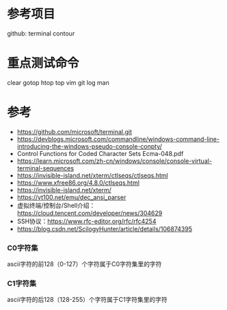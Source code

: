 # 参考项目
github:
terminal
contour

# 重点测试命令
clear
gotop
htop
top
vim
git log
man


# 参考
* https://github.com/microsoft/terminal.git  
* https://devblogs.microsoft.com/commandline/windows-command-line-introducing-the-windows-pseudo-console-conpty/  
* Control Functions for Coded Character Sets Ecma-048.pdf  
* https://learn.microsoft.com/zh-cn/windows/console/console-virtual-terminal-sequences  
* https://invisible-island.net/xterm/ctlseqs/ctlseqs.html  
* https://www.xfree86.org/4.8.0/ctlseqs.html  
* https://invisible-island.net/xterm/  
* https://vt100.net/emu/dec_ansi_parser  
* 虚拟终端/控制台/Shell介绍：https://cloud.tencent.com/developer/news/304629  
* SSH协议：https://www.rfc-editor.org/rfc/rfc4254
* https://blog.csdn.net/ScilogyHunter/article/details/106874395


### C0字符集
ascii字符的前128（0-127）个字符属于C0字符集里的字符

### C1字符集
ascii字符的后128（128-255）个字符属于C1字符集里的字符